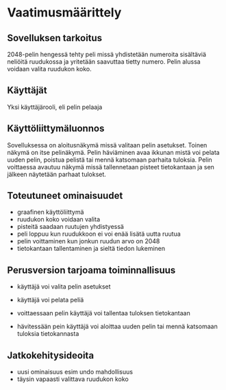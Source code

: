 # Vaatimusmäärittely

## Sovelluksen tarkoitus

2048-pelin hengessä tehty peli missä yhdistetään numeroita sisältäviä neliöitä ruudukossa ja yritetään saavuttaa tietty numero. Pelin alussa voidaan valita ruudukon koko.

## Käyttäjät

Yksi käyttäjärooli, eli pelin pelaaja

## Käyttöliittymäluonnos

Sovelluksessa on aloitusnäkymä missä valitaan pelin asetukset. Toinen näkymä on itse pelinäkymä. Pelin häviäminen avaa ikkunan mistä voi pelata uuden pelin, poistua pelistä tai mennä katsomaan parhaita tuloksia. Pelin voittaessa avautuu näkymä missä tallennetaan pisteet tietokantaan ja sen jälkeen näytetään parhaat tulokset.

## Toteutuneet ominaisuudet


- graafinen käyttöliittymä
- ruudukon koko voidaan valita
- pisteitä saadaan ruutujen yhdistyessä
- peli loppuu kun ruudukkoon ei voi enää lisätä uutta ruutua
- pelin voittaminen kun jonkun ruudun arvo on 2048
- tietokantaan tallentaminen ja sieltä tiedon lukeminen

## Perusversion tarjoama toiminnallisuus

- käyttäjä voi valita pelin asetukset

- käyttäjä voi pelata peliä

- voittaessaan pelin käyttäjä voi tallentaa tuloksen tietokantaan 

- hävitessään pein käyttäjä voi aloittaa uuden pelin tai mennä katsomaan tuloksia tietokannasta

## Jatkokehitysideoita

- uusi ominaisuus esim undo mahdollisuus
- täysin vapaasti valittava ruudukon koko
